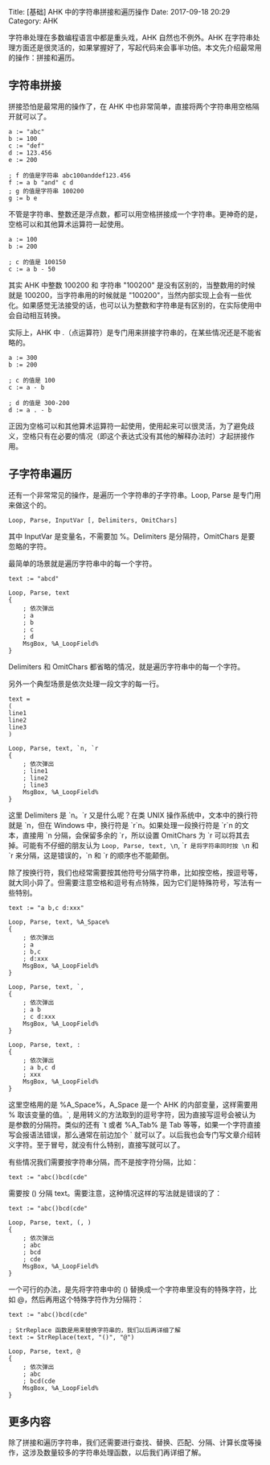 Title: [基础] AHK 中的字符串拼接和遍历操作
Date: 2017-09-18 20:29
Category: AHK

字符串处理在多数编程语言中都是重头戏，AHK 自然也不例外。AHK 在字符串处理方面还是很灵活的，如果掌握好了，写起代码来会事半功倍。本文先介绍最常用的操作：拼接和遍历。

## 字符串拼接

拼接恐怕是最常用的操作了，在 AHK 中也非常简单，直接将两个字符串用空格隔开就可以了。

```
a := "abc"
b := 100
c := "def"
d := 123.456
e := 200

; f 的值是字符串 abc100anddef123.456
f := a b "and" c d
; g 的值是字符串 100200
g := b e
```

不管是字符串、整数还是浮点数，都可以用空格拼接成一个字符串。更神奇的是，空格可以和其他算术运算符一起使用。

```
a := 100
b := 200

; c 的值是 100150
c := a b - 50
```

其实 AHK 中整数 100200 和 字符串 "100200" 是没有区别的，当整数用的时候就是 100200，当字符串用的时候就是 "100200"，当然内部实现上会有一些优化。如果感觉无法接受的话，也可以认为整数和字符串是有区别的，在实际使用中会自动相互转换。

实际上，AHK 中 .（点运算符）是专门用来拼接字符串的，在某些情况还是不能省略的。

```
a := 300
b := 200

; c 的值是 100
c := a - b

; d 的值是 300-200
d := a . - b
```

正因为空格可以和其他算术运算符一起使用，使用起来可以很灵活，为了避免歧义，空格只有在必要的情况（即这个表达式没有其他的解释办法时）才起拼接作用。

## 子字符串遍历

还有一个非常常见的操作，是遍历一个字符串的子字符串。Loop, Parse 是专门用来做这个的。

```
Loop, Parse, InputVar [, Delimiters, OmitChars]
```

其中 InputVar 是变量名，不需要加 %。Delimiters 是分隔符，OmitChars 是要忽略的字符。

最简单的场景就是遍历字符串中的每一个字符。

```
text := "abcd"

Loop, Parse, text
{
    ; 依次弹出
    ; a
    ; b
    ; c
    ; d
    MsgBox, %A_LoopField%
}
```

Delimiters 和 OmitChars 都省略的情况，就是遍历字符串中的每一个字符。

另外一个典型场景是依次处理一段文字的每一行。

```
text =
(
line1
line2
line3
)

Loop, Parse, text, `n, `r
{
    ; 依次弹出
    ; line1
    ; line2
    ; line3
    MsgBox, %A_LoopField%
}
```

这里 Delimiters 是 \`n。\`r 又是什么呢？在类 UNIX 操作系统中，文本中的换行符就是 \`n，但在 Windows 中，换行符是 \`r\`n。如果处理一段换行符是 \`r\`n 的文本，直接用 \`n 分隔，会保留多余的 \`r，所以设置 OmitChars 为 \`r 可以将其去掉。可能有不仔细的朋友认为 `Loop, Parse, text, \`n, \`r` 是将字符串同时按 \`n 和 \`r 来分隔，这是错误的，\`n 和 \`r 的顺序也不能颠倒。

除了按换行符，我们也经常需要按其他符号分隔字符串，比如按空格，按逗号等，就大同小异了。但需要注意空格和逗号有点特殊，因为它们是特殊符号，写法有一些特别。

```
text := "a b,c d:xxx"

Loop, Parse, text, %A_Space%
{
    ; 依次弹出
    ; a
    ; b,c
    ; d:xxx
    MsgBox, %A_LoopField%
}

Loop, Parse, text, `,
{
    ; 依次弹出
    ; a b
    ; c d:xxx
    MsgBox, %A_LoopField%
}

Loop, Parse, text, :
{
    ; 依次弹出
    ; a b,c d
    ; xxx
    MsgBox, %A_LoopField%
}
```

这里空格用的是 %A_Space%，A_Space 是一个 AHK 的内部变量，这样需要用 % 取该变量的值。\`, 是用转义的方法取到的逗号字符，因为直接写逗号会被认为是参数的分隔符。类似的还有 \`t 或者 %A_Tab% 是 Tab 等等，如果一个字符直接写会报语法错误，那么通常在前边加个 \` 就可以了。以后我也会专门写文章介绍转义字符。至于冒号，就没有什么特别，直接写就可以了。

有些情况我们需要按字符串分隔，而不是按字符分隔，比如：

```
text := "abc()bcd(cde"
```

需要按 () 分隔 text。需要注意，这种情况这样的写法就是错误的了：

```
text := "abc()bcd(cde"

Loop, Parse, text, (, )
{
    ; 依次弹出
    ; abc
    ; bcd
    ; cde
    MsgBox, %A_LoopField%
}
```

一个可行的办法，是先将字符串中的 () 替换成一个字符串里没有的特殊字符，比如 @，然后再用这个特殊字符作为分隔符：

```
text := "abc()bcd(cde"

; StrReplace 函数是用来替换字符串的，我们以后再详细了解
text := StrReplace(text, "()", "@")

Loop, Parse, text, @
{
    ; 依次弹出
    ; abc
    ; bcd(cde
    MsgBox, %A_LoopField%
}
```

## 更多内容

除了拼接和遍历字符串，我们还需要进行查找、替换、匹配、分隔、计算长度等操作，这涉及数量较多的字符串处理函数，以后我们再详细了解。
